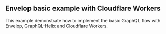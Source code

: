 ## Envelop basic example with Cloudflare Workers

This example demonstrate how to implement the basic GraphQL flow with Envelop, GraphQL-Helix and
Cloudflare Workers.
